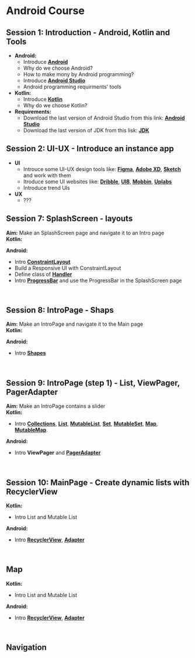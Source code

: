 # Android Course


## Session 1: Introduction  - Android, Kotlin and Tools
- **Android:**
  - Introduce **[Android](https://www.android.com/)**
  - Why do we choose Android?
  - How to make mony by Android programming?
  - Introduce **[Android Studio](https://developer.android.com/studio)**
  - Android programming requirments' tools
- **Kotlin:**
  - Introduce **[Kotlin](https://kotlinlang.org/)**
  - Why do we choose Kotlin?
- **Requirements:**
  - Download the last version of Android Studio from this link: **[Android Studio](https://developer.android.com/studio)**
  - Download the last version of JDK from this lisk: **[JDK](https://www.oracle.com/java/technologies/downloads/)**

  
  
## Session 2: UI-UX  - Introduce an instance app
- **UI**
  - Introuce some UI-UX design tools like: **[Figma](https://www.figma.com)**, **[Adobe XD](https://www.adobe.com/products/xd.html)**, **[Sketch](https://www.sketch.com/)** and work with them
  - Itroduce some UI websites like: **[Dribble](https://dribbble.com/)**, **[UI8](https://ui8.net/)**, **[Mobbin](https://mobbin.com/)**, **[Uplabs](https://www.uplabs.com/)**
  - Introduce trend UIs
- **UX**
  - ???


## Session 7:    SplashScreen  - layouts
 **Aim:**   Make an SplashScreen page and navigate it to an Intro page<br>
 **Kotlin:**
 


 **Android:**
 - Intro **[ConstraintLayout](https://developer.android.com/develop/ui/views/layout/constraint-layout)**<br>
 - Build a Responsive UI with ConstraintLayout 
 - Define class of **[Handler](https://developer.android.com/reference/android/os/Handler#:~:text=A%20Handler%20allows%20you%20to,is%20bound%20to%20a%20Looper%20.)**
 - Intro **[ProgressBar](https://developer.android.com/reference/android/widget/ProgressBar)**  and use the ProgressBar in the SplashScreen page
<br>





## Session 8:   IntroPage  - Shaps
 **Aim:**   Make an IntroPage and navigate it to the Main page<br>
 **Kotlin:**
 
 **Android:** 
 - Intro **[Shapes](https://developer.android.com/reference/kotlin/androidx/compose/material/Shapes)**
<br>


## Session 9:   IntroPage (step 1)  - List, ViewPager, PagerAdapter
 **Aim:**   Make an IntroPage contains a slider<br>
 **Kotlin:**
 - Intro **[Collections]()**, **[List]()**, **[MutableList]()**, **[Set]()**, **[MutableSet]()**, **[Map]()**, **[MutableMap]()**.

 **Android:** 
 - Intro **ViewPager** and **[PagerAdapter](https://developer.android.com/reference/kotlin/androidx/viewpager/widget/PagerAdapter)**
<br>


## Session 10:   MainPage  - Create dynamic lists with RecyclerView
 **Kotlin:**
 - Intro List and Mutable List

 **Android:** 
 - Intro **[RecyclerView](https://developer.android.com/reference/androidx/recyclerview/widget/RecyclerView)**, **[Adapter](https://developer.android.com/reference/androidx/recyclerview/widget/RecyclerView.Adapter)**
<br>

## Map
 **Kotlin:**
 - Intro List and Mutable List

 **Android:** 
 - Intro **[RecyclerView](https://developer.android.com/reference/androidx/recyclerview/widget/RecyclerView)**, **[Adapter](https://developer.android.com/reference/androidx/recyclerview/widget/RecyclerView.Adapter)**
<br>


## Navigation

